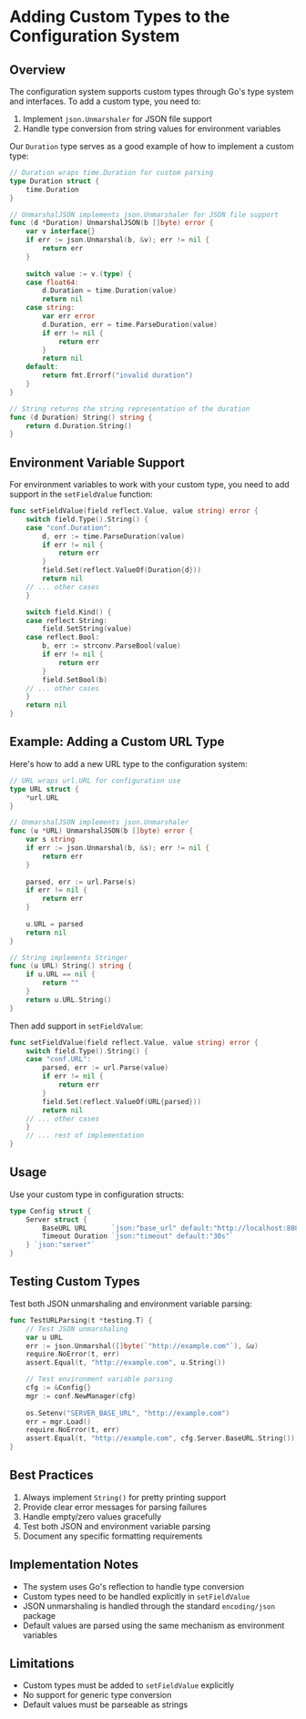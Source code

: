 # Adding Custom Types to the Configuration System

## Overview

The configuration system supports custom types through Go's type system and interfaces. To add a custom type, you need to:

1. Implement `json.Unmarshaler` for JSON file support
2. Handle type conversion from string values for environment variables

Our `Duration` type serves as a good example of how to implement a custom type:

```go
// Duration wraps time.Duration for custom parsing
type Duration struct {
    time.Duration
}

// UnmarshalJSON implements json.Unmarshaler for JSON file support
func (d *Duration) UnmarshalJSON(b []byte) error {
    var v interface{}
    if err := json.Unmarshal(b, &v); err != nil {
        return err
    }
    
    switch value := v.(type) {
    case float64:
        d.Duration = time.Duration(value)
        return nil
    case string:
        var err error
        d.Duration, err = time.ParseDuration(value)
        if err != nil {
            return err
        }
        return nil
    default:
        return fmt.Errorf("invalid duration")
    }
}

// String returns the string representation of the duration
func (d Duration) String() string {
    return d.Duration.String()
}
```

## Environment Variable Support

For environment variables to work with your custom type, you need to add support in the `setFieldValue` function:

```go
func setFieldValue(field reflect.Value, value string) error {
    switch field.Type().String() {
    case "conf.Duration":
        d, err := time.ParseDuration(value)
        if err != nil {
            return err
        }
        field.Set(reflect.ValueOf(Duration{d}))
        return nil
    // ... other cases
    }

    switch field.Kind() {
    case reflect.String:
        field.SetString(value)
    case reflect.Bool:
        b, err := strconv.ParseBool(value)
        if err != nil {
            return err
        }
        field.SetBool(b)
    // ... other cases
    }
    return nil
}
```

## Example: Adding a Custom URL Type

Here's how to add a new URL type to the configuration system:

```go
// URL wraps url.URL for configuration use
type URL struct {
    *url.URL
}

// UnmarshalJSON implements json.Unmarshaler
func (u *URL) UnmarshalJSON(b []byte) error {
    var s string
    if err := json.Unmarshal(b, &s); err != nil {
        return err
    }
    
    parsed, err := url.Parse(s)
    if err != nil {
        return err
    }
    
    u.URL = parsed
    return nil
}

// String implements Stringer
func (u URL) String() string {
    if u.URL == nil {
        return ""
    }
    return u.URL.String()
}
```

Then add support in `setFieldValue`:

```go
func setFieldValue(field reflect.Value, value string) error {
    switch field.Type().String() {
    case "conf.URL":
        parsed, err := url.Parse(value)
        if err != nil {
            return err
        }
        field.Set(reflect.ValueOf(URL{parsed}))
        return nil
    // ... other cases
    }
    // ... rest of implementation
}
```

## Usage

Use your custom type in configuration structs:

```go
type Config struct {
    Server struct {
        BaseURL URL      `json:"base_url" default:"http://localhost:8080"`
        Timeout Duration `json:"timeout" default:"30s"`
    } `json:"server"`
}
```

## Testing Custom Types

Test both JSON unmarshaling and environment variable parsing:

```go
func TestURLParsing(t *testing.T) {
    // Test JSON unmarshaling
    var u URL
    err := json.Unmarshal([]byte(`"http://example.com"`), &u)
    require.NoError(t, err)
    assert.Equal(t, "http://example.com", u.String())

    // Test environment variable parsing
    cfg := &Config{}
    mgr := conf.NewManager(cfg)
    
    os.Setenv("SERVER_BASE_URL", "http://example.com")
    err = mgr.Load()
    require.NoError(t, err)
    assert.Equal(t, "http://example.com", cfg.Server.BaseURL.String())
}
```

## Best Practices

1. Always implement `String()` for pretty printing support
2. Provide clear error messages for parsing failures
3. Handle empty/zero values gracefully
4. Test both JSON and environment variable parsing
5. Document any specific formatting requirements

## Implementation Notes

- The system uses Go's reflection to handle type conversion
- Custom types need to be handled explicitly in `setFieldValue`
- JSON unmarshaling is handled through the standard `encoding/json` package
- Default values are parsed using the same mechanism as environment variables

## Limitations

- Custom types must be added to `setFieldValue` explicitly
- No support for generic type conversion
- Default values must be parseable as strings
